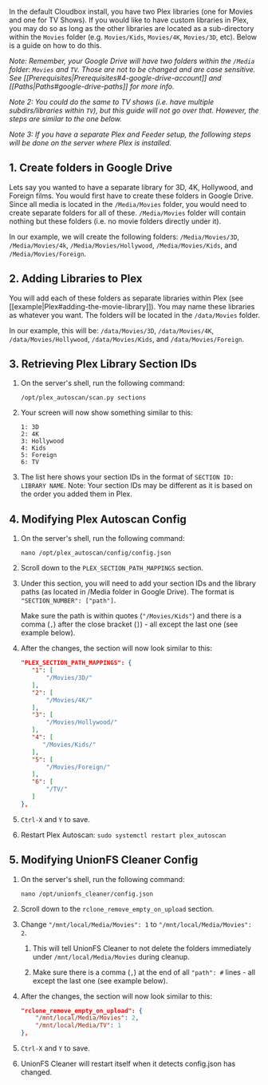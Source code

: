 In the default Cloudbox install, you have two Plex libraries (one for Movies and one for TV Shows). If you would like to have custom libraries in Plex, you may do so as long as the other libraries are located as a sub-directory within the `Movies` folder (e.g. `Movies/Kids`, `Movies/4K`, `Movies/3D`, etc). Below is a guide on how to do this.

_Note: Remember, your Google Drive will have two folders within the `/Media` folder: `Movies` and `TV`. Those are not to be changed and are case sensitive. See [[Prerequisites|Prerequisites#4-google-drive-account]] and [[Paths|Paths#google-drive-paths]] for more info._

_Note 2: You could do the same to TV shows (i.e. have multiple subdirs/libraries within `TV`), but this guide will not go over that. However, the steps are similar to the one below._

_Note 3: If you have a separate Plex and Feeder setup, the following steps will be done on the server where Plex is installed._


## 1. Create folders in Google Drive


Lets say you wanted to have a separate library for 3D, 4K, Hollywood, and Foreign films. You would first have to create these folders in Google Drive. Since all media is located in the `/Media/Movies` folder, you would need to create separate folders for all of these. `/Media/Movies` folder will contain nothing but these folders (i.e. no movie folders directly under it).

In our example, we will create the following folders: `/Media/Movies/3D`, `/Media/Movies/4k`, `/Media/Movies/Hollywood`, `/Media/Movies/Kids`, and `/Media/Movies/Foreign`.

## 2. Adding Libraries to Plex

You will add each of these folders as separate libraries within Plex (see [[example|Plex#adding-the-movie-library]]). You may name these libraries as whatever you want. The folders will be located in the `/data/Movies` folder.

In our example, this will be: `/data/Movies/3D`, `/data/Movies/4K`, `/data/Movies/Hollywood`, `/data/Movies/Kids`, and `/data/Movies/Foreign`.

## 3. Retrieving Plex Library Section IDs

1. On the server's shell, run the following command:

    ```
    /opt/plex_autoscan/scan.py sections
    ```

1. Your screen will now show something similar to this:

    ```
    1: 3D
    2: 4K
    3: Hollywood
    4: Kids
    5: Foreign
    6: TV
    ```

1. The list here shows your section IDs in the format of `SECTION ID: LIBRARY NAME`. Note: Your section IDs may be different as it is based on the order you added them in Plex.



## 4. Modifying Plex Autoscan Config

1. On the server's shell, run the following command:

    ```
    nano /opt/plex_autoscan/config/config.json
    ```

1. Scroll down to the `PLEX_SECTION_PATH_MAPPINGS` section.

1. Under this section, you will need to add your section IDs and the library paths (as located in /Media folder in Google Drive). The format is `"SECTION_NUMBER": ["path"]`.

   Make sure the path is within quotes (`"/Movies/Kids"`) and there is a comma (`,`) after the close bracket (`]`) - all except the last one (see example below).

1. After the changes, the section will now look similar to this:

   ```json
   "PLEX_SECTION_PATH_MAPPINGS": {
      "1": [
          "/Movies/3D/"
      ],
      "2": [
          "/Movies/4K/"
      ],
      "3": [
          "/Movies/Hollywood/"
      ],
      "4": [
         "/Movies/Kids/"
      ],
      "5": [
          "/Movies/Foreign/"
      ],
      "6": [
          "/TV/"
      ]
   },
   ```

1. `Ctrl-X` and `Y` to save.

1. Restart Plex Autoscan: `sudo systemctl restart plex_autoscan`


## 5. Modifying UnionFS Cleaner Config

1. On the server's shell, run the following command:

    ```
    nano /opt/unionfs_cleaner/config.json
    ```

1. Scroll down to the `rclone_remove_empty_on_upload` section.

1. Change `"/mnt/local/Media/Movies": 1` to `"/mnt/local/Media/Movies": 2`. 

   1. This will tell UnionFS Cleaner to not delete the folders immediately under `/mnt/local/Media/Movies` during cleanup.  

   1. Make sure there is a comma (`,`) at the end of all `"path": #` lines - all except the last one (see example below).

1. After the changes, the section will now look similar to this:

   ```json
   "rclone_remove_empty_on_upload": {
       "/mnt/local/Media/Movies": 2,
       "/mnt/local/Media/TV": 1
   },
   ```

1. `Ctrl-X` and `Y` to save.

1. UnionFS Cleaner will restart itself when it detects config.json has changed.
